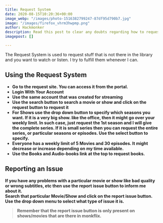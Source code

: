 ```yaml
---
title: Request System
date: 2020-08-15T10:20:36+00:00
image_webp: "/images/photo-1516382799247-87df95d790b7.jpg"
image: "/images/firefox_vhrm3hwpmp.png"
author: Hackmonker
description: Read this post to clear any doubts regarding how to request in Monkflix
imagepost: []

---
```

The Request System is used to request stuff that is not there in the library and you want to watch or listen. I try to fulfill them whenever I can.

## Using the Request System

* **Go to the request site. You can access it from the portal.**
* **Login With Your Account**
* **Use the same account that was created for streaming**
* **Use the search button to search a movie or show and click on the request button to request it**
* **For Shows use the drop down button to specify which seasons you want. If it is a very big show. like the office, then it might go over your weekly limit. In such case, just request the 1st season and I will give the complete series. If it is small series then you can request the entire series, or particular seasons or episodes. Use the select button to specify.**
* **Everyone has a weekly limit of 5 Movies and 30 episodes. It might decrease or increase depending on my time available.**
* **Use the Books and Audio-books link at the top to request books.**

## Reporting an Issue

**If you have any problems with a particular movie or show like bad quality or wrong subtitles, etc then use the report issue button to inform me about it.  
Search that particular Movie/Show and click on the report issue button. Use the drop down menu to select what type of issue it is.**

> **Remember that the report issue button is only present on shows/movies that are there in monkflix.**